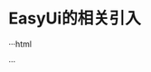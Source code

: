 # EasyUi的相关引入
···html
<!-- 先引入jquery的js -->
<script type="text/javascript" src="${pageContext.request.contextPath }/js/jquery-1.8.3.js" ></script>
<!-- 引入easyui的js -->
<script type="text/javascript" src="${pageContext.request.contextPath }/js/easyui/jquery.easyui.min.js"></script>
<!-- 引入国际化的js -->
<script type="text/javascript" src="${pageContext.request.contextPath }/js/easyui/locale/easyui-lang-zh_CN.js"></script>
<!-- 引入默认样式css -->
<link rel="stylesheet" type="text/css" href="${pageContext.request.contextPath }/js/easyui/themes/default/easyui.css"/>
<!-- 引入图标css -->
<link rel="stylesheet" type="text/css" href="${pageContext.request.contextPath }/js/easyui/themes/icon.css"/>

···
